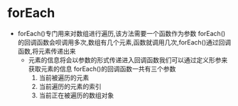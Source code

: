 # forEach

- forEach()专门用来对数组进行遍历,该方法需要一个函数作为参数
  forEach()的回调函数会呗调用多次,数组有几个元素,函数就调用几次,forEach()通过回调函数,将元素传递出来
  - 元素的信息将会以参数的形式传递进入回调函数我们可以通过定义形参来获取元素的信息
    forEach()的回调函数一共有三个参数
    1. 当前被遍历的元素
    2. 当前遍历的元素的索引
    3. 当前正在被遍历的数组对象
